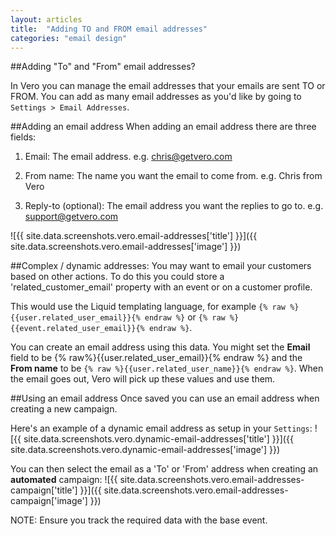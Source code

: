 ```yaml
---
layout: articles
title:  "Adding TO and FROM email addresses"
categories: "email design"
---
```

  
##Adding "To" and "From" email addresses?
    
In Vero you can manage the email addresses that your emails are sent TO or FROM. You can add as many email addresses as you'd like by going to `Settings > Email Addresses`.

##Adding an email address
   When adding an email address there are three fields:
 
1. Email: The email address. 
e.g. chris@getvero.com
	
2. From name: The name you want the email to come from. 
e.g. Chris from Vero
	
3. Reply-to (optional): The email address you want the replies to go to. 
e.g. support@getvero.com

![{{ site.data.screenshots.vero.email-addresses['title'] }}]({{ site.data.screenshots.vero.email-addresses['image'] }})

##Complex / dynamic addresses:
You may want to email your customers based on other actions. To do this you could store a 'related_customer_email' property with an event or on a customer profile. 

This would use the Liquid templating language, for example `{% raw %}{{user.related_user_email}}{% endraw %}` or `{% raw %}{{event.related_user_email}}{% endraw %}`.
 
You can create an email address using this data. You might set the **Email** field to be {% raw%}{{user.related_user_email}}{% endraw %} and the 
**From name** to be `{% raw %}{{user.related_user_name}}{% endraw %}`. When the email goes out, Vero will pick up these values and use them.

##Using an email address
Once saved you can use an email address when creating a new campaign.

Here's an example of a dynamic email address as setup in your `Settings`:
![{{ site.data.screenshots.vero.dynamic-email-addresses['title'] }}]({{ site.data.screenshots.vero.dynamic-email-addresses['image'] }})

You can then select the email as a 'To' or 'From' address when creating an **automated** campaign:
![{{ site.data.screenshots.vero.email-addresses-campaign['title'] }}]({{ site.data.screenshots.vero.email-addresses-campaign['image'] }})

NOTE: Ensure you track the required data with the base event.

 

                
                
